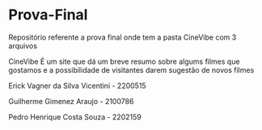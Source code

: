 # Prova-Final
Repositório referente a prova final onde tem a pasta CineVibe com 3 arquivos

CineVibe 
É um site que dá um breve resumo sobre algums filmes que gostamos e a possibilidade de visitantes darem sugestão de novos filmes 


Erick Vagner da Silva Vicentini - 2200515

Guilherme Gimenez Araujo - 2100786

Pedro Henrique Costa Souza - 2202159




